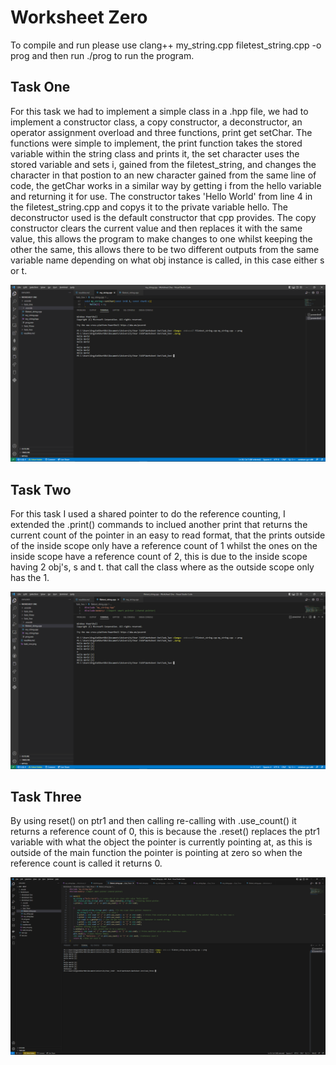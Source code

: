 # Worksheet Zero

To compile and run please use clang++ my_string.cpp filetest_string.cpp -o prog
and then run ./prog to run the program.

## Task One

For this task we had to implement a simple class in a .hpp file, we had to implement a constructor class, a copy constructor, a deconstructor, an operator assignment
overload and three functions, print get setChar. The functions were simple to implement, the print function takes the stored
variable within the string class and prints it, the set character uses the stored variable and sets i, gained from the filetest_string,
and changes the character in that postion to an new character gained from the same line of code, the getChar works in a similar way
by getting i from the hello variable and returning it for use.
The constructor takes 'Hello World' from line 4 in the filetest_string.cpp and copys it to the private variable hello.
The deconstructor used is the default constructor that cpp provides.
The copy constructor clears the current value and then replaces it with the same value, this allows the program to make changes to one whilst keeping the other the same,
this allows there to be two different outputs from the same variable name depending on what obj instance is called, in this case either s or t.

![Task one code running](task_one.png)

## Task Two

For this task I used a shared pointer to do the reference counting, I extended the .print() commands to inclued another print that
returns the current count of the pointer in an easy to read format, that the prints outside of the inside scope only have a reference count of 
1 whilst the ones on the inside scope have a reference count of 2, this is due to the inside scope having 2 obj's, s and t. that call the class
where as the outside scope only has the 1.

![Task two code running](task_two.png)

## Task Three

By using reset() on ptr1 and then calling re-calling with .use_count() it returns a reference count of 0, this is because the .reset() replaces the ptr1 variable with
what the object the pointer is currently pointing at, as this is outside of the main function the pointer is pointing at zero so when 
the reference count is called it returns 0.

![Task three code running](task_three.png)
